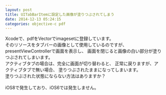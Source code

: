 ```yaml
---
layout: post
title: UITabBarItemに設定した画像が塗りつぶされてしまう
date: 2014-12-13 05:24:15
categories: objective-c pdf
---
```

<p>Xcodeで、pdfをVectorでimagesetに登録しています。<br/>
そのリソースをタブバーの画像として使用しているのですが、
presentViewControllerで画面を表示し、
画面を閉じると画像の白い部分が塗りつぶされてしまいます。<br/>
アクティブタブの場合は、完全に画面が切り替わると、
正常に戻りますが、アクティブタブで無い場合、
塗りつぶされたままになってしまいます。<br/>
塗りつぶされた状態にならない方法はありますか？<br/>
<br/>
iOS8で発生しており、iOS6では発生しません。</p>
